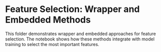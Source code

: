 # Feature Selection: Wrapper and Embedded Methods

This folder demonstrates wrapper and embedded approaches for feature selection. The notebook shows how these methods integrate with model training to select the most important features.
